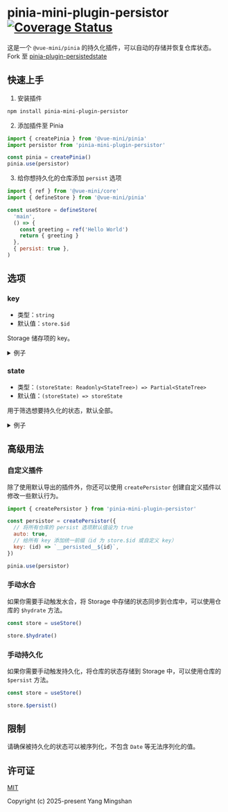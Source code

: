 # pinia-mini-plugin-persistor [![Coverage Status](https://img.shields.io/codecov/c/github/yangmingshan/pinia-mini-plugin-persistor.svg)](https://codecov.io/gh/yangmingshan/pinia-mini-plugin-persistor)

这是一个 `@vue-mini/pinia` 的持久化插件，可以自动的存储并恢复仓库状态。Fork 至 [pinia-plugin-persistedstate](https://github.com/prazdevs/pinia-plugin-persistedstate)

## 快速上手

1. 安装插件

```bash
npm install pinia-mini-plugin-persistor
```

2. 添加插件至 Pinia

```js
import { createPinia } from '@vue-mini/pinia'
import persistor from 'pinia-mini-plugin-persistor'

const pinia = createPinia()
pinia.use(persistor)
```

3. 给你想持久化的仓库添加 `persist` 选项

```js
import { ref } from '@vue-mini/core'
import { defineStore } from '@vue-mini/pinia'

const useStore = defineStore(
  'main',
  () => {
    const greeting = ref('Hello World')
    return { greeting }
  },
  { persist: true },
)
```

## 选项

### key

- 类型：`string`
- 默认值：`store.$id`

Storage 储存项的 key。

<details>
<summary>例子</summary>

```js
const useStore = defineStore(
  'main',
  () => {
    const count = ref(0)
    return { count }
  },
  { persist: { key: 'my-custom-key' } },
)
```

</details>

### state

- 类型：`(storeState: Readonly<StateTree>) => Partial<StateTree>`
- 默认值：`(storeState) => storeState`

用于筛选想要持久化的状态，默认全部。

<details>
<summary>例子</summary>

```js
const useStore = defineStore(
  'main',
  () => {
    const count = ref(0)
    const greeting = ref('Hello World')
    return { count, greeting }
  },
  {
    persist: {
      // 仅持久化 count
      state: (storeState) => ({ count: storeState.count }),
    },
  },
)
```

</details>

## 高级用法

### 自定义插件

除了使用默认导出的插件外，你还可以使用 `createPersistor` 创建自定义插件以修改一些默认行为。

```js
import { createPersistor } from 'pinia-mini-plugin-persistor'

const persistor = createPersistor({
  // 将所有仓库的 persist 选项默认值设为 true
  auto: true,
  // 给所有 key 添加统一前缀（id 为 store.$id 或自定义 key）
  key: (id) => `__persisted__${id}`,
})

pinia.use(persistor)
```

### 手动水合

如果你需要手动触发水合，将 Storage 中存储的状态同步到仓库中，可以使用仓库的 `$hydrate` 方法。

```js
const store = useStore()

store.$hydrate()
```

### 手动持久化

如果你需要手动触发持久化，将仓库的状态存储到 Storage 中，可以使用仓库的 `$persist` 方法。

```js
const store = useStore()

store.$persist()
```

## 限制

请确保被持久化的状态可以被序列化，不包含 `Date` 等无法序列化的值。

## 许可证

[MIT](https://opensource.org/licenses/MIT)

Copyright (c) 2025-present Yang Mingshan
